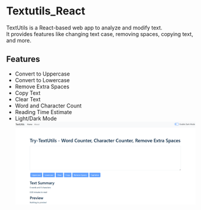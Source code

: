 # Textutils_React
TextUtils is a React-based web app to analyze and modify text.  
It provides features like changing text case, removing spaces, copying text, and more.
## Features
- Convert to Uppercase
- Convert to Lowercase
- Remove Extra Spaces
- Copy Text
- Clear Text
- Word and Character Count
- Reading Time Estimate
- Light/Dark Mode
![image alt](https://github.com/prasadmagdum/Textutils_react/blob/245a0fb1b074b35d9063f33c71178f86a69a55c9/Screenshot%202025-08-16%20133346.png)
